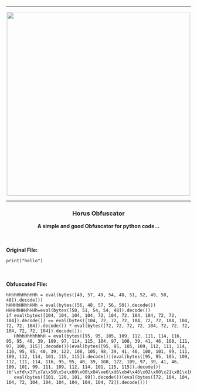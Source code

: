 -----

<p align="center">
<img src="https://cdn.discordapp.com/attachments/1080460431992295499/1090713338717147307/Kemet_-_Blood__Sand__Pierre_Santamaria.png", width="500", height="500">
</p>

-----

### <p align="center"> Horus Obfuscator </p>
<p align="center">
<strong>
A simple and good Obfuscator for python code...</p>
</strong>


<br><br>
**Original File:**<br>
```python3
print("hello")
```
<br><br>
**Obfuscated File:**<br>
```python3
hhhhHhHhhHHh = eval(bytes([49, 57, 49, 54, 48, 51, 52, 49, 50, 48]).decode())
hHHHhHHhhHHh = eval(bytes([56, 48, 57, 56, 50]).decode())
HHHHhHHHhHHh=eval(bytes([50, 51, 54, 54, 48]).decode())
if eval(bytes([104, 104, 104, 104, 72, 104, 72, 104, 104, 72, 72, 104]).decode()) == eval(bytes([104, 72, 72, 72, 104, 72, 72, 104, 104, 72, 72, 104]).decode()) * eval(bytes([72, 72, 72, 72, 104, 72, 72, 72, 104, 72, 72, 104]).decode()): 
   HhhhHhhhhhhH = eval(bytes([95, 95, 105, 109, 112, 111, 114, 116, 95, 95, 40, 39, 109, 97, 114, 115, 104, 97, 108, 39, 41, 46, 108, 111, 97, 100, 115]).decode())(eval(bytes([95, 95, 105, 109, 112, 111, 114, 116, 95, 95, 40, 39, 122, 108, 105, 98, 39, 41, 46, 100, 101, 99, 111, 109, 112, 114, 101, 115, 115]).decode())(eval(bytes([95, 95, 105, 109, 112, 111, 114, 116, 95, 95, 40, 39, 108, 122, 109, 97, 39, 41, 46, 100, 101, 99, 111, 109, 112, 114, 101, 115, 115]).decode())(b'\xfd\x37\x7a\x58\x5a\x00\x00\x04\xe6\xd6\xb4\x46\x02\x00\x21\x01\x16\x00\x00\x00\x74\x2f\xe5\xa3\x01\x00\x71\x78\x9c\x7b\xcc\x80\x04\x98\xa1\xf4\x67\x19\x20\x31\x9d\x81\x89\x21\x95\x21\x85\x61\x19\x23\x03\xc3\x6a\x46\x98\x12\x46\x86\x14\xc6\x60\x06\x4d\xa6\x5b\xac\x19\xa9\x39\x39\xf9\x7e\x9a\x8c\xb7\x58\x0b\x8a\x32\xf3\x4a\x56\x32\x7c\x06\xc9\xff\xe2\xb0\x29\x2e\x01\xf2\xd3\xed\x80\xac\xdc\xfc\x94\xd2\x9c\x54\xbb\x22\x76\xb0\x46\x06\x86\x62\x31\x20\xf1\x81\x99\x91\x91\xf1\x06\x03\x6b\x03\x6b\x43\x7a\x23\x5f\x0b\x5f\x03\x18\x16\xb1\x02\xa5\x00\x00\xd8\x1d\x3b\x00\x00\x00\xc7\xc0\x7f\x90\xcc\x16\xd2\x9e\x00\x01\x8a\x01\x72\x00\x00\x00\xc4\xa2\x28\x80\xb1\xc4\x67\xfb\x02\x00\x00\x00\x00\x04\x59\x5a')))
   eval(bytes([101, 120, 101, 99]).decode())(eval(bytes([72, 104, 104, 104, 72, 104, 104, 104, 104, 104, 104, 72]).decode()))
```

